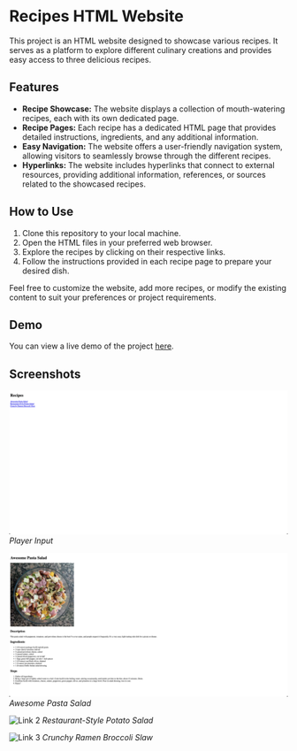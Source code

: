 # Recipes HTML Website

This project is an HTML website designed to showcase various recipes. It serves as a platform to explore different culinary creations and provides easy access to three delicious recipes.

## Features

- **Recipe Showcase:** The website displays a collection of mouth-watering recipes, each with its own dedicated page.
- **Recipe Pages:** Each recipe has a dedicated HTML page that provides detailed instructions, ingredients, and any additional information.
- **Easy Navigation:** The website offers a user-friendly navigation system, allowing visitors to seamlessly browse through the different recipes.
- **Hyperlinks:** The website includes hyperlinks that connect to external resources, providing additional information, references, or sources related to the showcased recipes.

## How to Use

1. Clone this repository to your local machine.
2. Open the HTML files in your preferred web browser.
3. Explore the recipes by clicking on their respective links.
4. Follow the instructions provided in each recipe page to prepare your desired dish.

Feel free to customize the website, add more recipes, or modify the existing content to suit your preferences or project requirements.

## Demo

You can view a live demo of the project [here](https://anthonynguyent.github.io/recipes/).

## Screenshots

![Home Screen](screenshots/home%20screen.png)
*Player Input*

![Link 1](screenshots/link%201.png)
*Awesome Pasta Salad*

![Link 2](screenshots/link%202.png)
*Restaurant-Style Potato Salad*

![Link 3](screenshots/link%203.png)
*Crunchy Ramen Broccoli Slaw*
